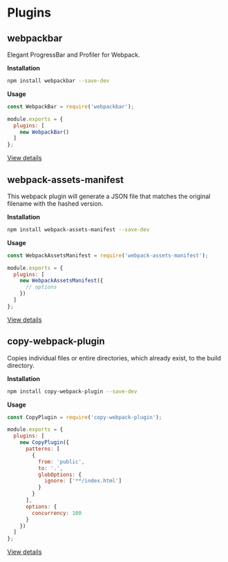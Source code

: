 # Plugins

## webpackbar

Elegant ProgressBar and Profiler for Webpack.

**Installation**

``` bash
npm install webpackbar --save-dev
```

**Usage**

``` js
const WebpackBar = require('webpackbar');

module.exports = {
  plugins: [
    new WebpackBar()
  ]
};
```

[View details](https://github.com/unjs/webpackbar)

## webpack-assets-manifest

This webpack plugin will generate a JSON file that matches the original filename with the hashed version.

**Installation**

``` bash
npm install webpack-assets-manifest --save-dev
```

**Usage**

``` js
const WebpackAssetsManifest = require('webpack-assets-manifest');

module.exports = {
  plugins: [
    new WebpackAssetsManifest({
      // options
    })
  ]
};
```

[View details](https://github.com/webdeveric/webpack-assets-manifest)

## copy-webpack-plugin

Copies individual files or entire directories, which already exist, to the build directory.

**Installation**

``` bash
npm install copy-webpack-plugin --save-dev
```

**Usage**

``` js
const CopyPlugin = require('copy-webpack-plugin');

module.exports = {
  plugins: [
    new CopyPlugin({
      patterns: [
        {
          from: 'public',
          to: '.',
          globOptions: {
            ignore: ['**/index.html']
          }
        }
      ],
      options: {
        concurrency: 100
      }
    })
  ]
};
```

[View details](https://github.com/webpack-contrib/copy-webpack-plugin)
